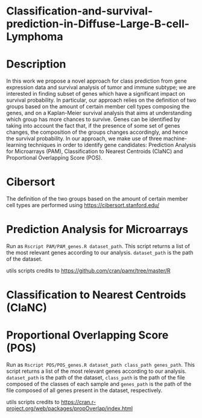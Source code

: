 # Classification-and-survival-prediction-in-Diffuse-Large-B-cell-Lymphoma
# Description
In this work we propose a novel approach for class prediction from gene expression data and survival analysis of tumor and immune subtype; we are interested in finding subset of genes which have a significant impact on survival probability. In particular, our approach relies on the definition of two groups based on the amount of certain member cell types composing the genes, and on a Kaplan-Meier survival analysis that aims at understanding which group has more chances to survive.
Genes can be identified by taking into account the fact that, if the presence of some set of genes changes, the composition of the groups changes accordingly, and hence the survival probability. In our approach, we make use of three machine-learning techniques in order to identify gene candidates: Prediction Analysis for Microarrays (PAM), Classification to Nearest Centroids (ClaNC) and Proportional Overlapping Score (POS).

# Cibersort
The definition of the two groups based on the amount of certain member cell types are performed using https://cibersort.stanford.edu/

# Prediction Analysis for Microarrays
Run as `Rscript PAM/PAM_genes.R dataset_path`. This script returns a list of the most relevant genes according to our analysis. `dataset_path` is the path of the dataset.

utils scripts credits to https://github.com/cran/pamr/tree/master/R

# Classification to Nearest Centroids (ClaNC) 


# Proportional Overlapping Score (POS)
Run as `Rscript POS/POS_genes.R dataset_path class_path genes_path`. This script returns a list of the most relevant genes according to our analysis. `dataset_path` is the path of the dataset, `class_path` is the path of the file composed of the classes of each sample and `genes_path` is the path of the file composed of all genes present in the dataset, respectively.

utils scripts credits to https://cran.r-project.org/web/packages/propOverlap/index.html
